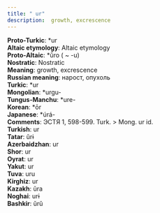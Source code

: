 ```yaml
---
title: " ur"
description:  growth, excrescence
---
```


<strong>Proto-Turkic</strong>:  *ur<br>
<strong>Altaic etymology</strong>:  Altaic etymology<br>
<strong> Proto-Altaic</strong>:  *ŭ́ro ( ~ -u)<br>
<strong>Nostratic</strong>:  Nostratic<br>
<strong>Meaning</strong>:  growth, excrescence<br>
<strong>Russian meaning</strong>:  нарост, опухоль<br>
<strong>Turkic</strong>:  *ur<br>
<strong>Mongolian</strong>:  *urgu-<br>
<strong>Tungus-Manchu</strong>:  *ure-<br>
<strong>Korean</strong>:  *ōr<br>
<strong>Japanese</strong>:  *úrá-<br>
<strong>Comments</strong>:  ЭСТЯ 1, 598-599. Turk. > Mong. ur id.<br>
<strong>Turkish</strong>:  ur<br>
<strong>Tatar</strong>:  ŭrɨ<br>
<strong>Azerbaidzhan</strong>:  ur<br>
<strong>Shor</strong>:  ur<br>
<strong>Oyrat</strong>:  ur<br>
<strong>Yakut</strong>:  ur<br>
<strong>Tuva</strong>:  uru<br>
<strong>Kirghiz</strong>:  ur<br>
<strong>Kazakh</strong>:  ŭra<br>
<strong>Noghai</strong>:  urɨ<br>
<strong>Bashkir</strong>:  ŭrŭ<br>


